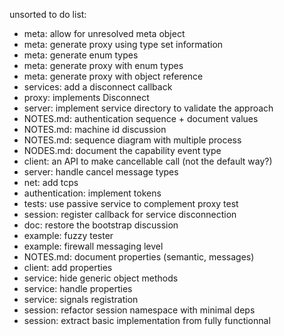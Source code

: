 unsorted to do list:
- meta: allow for unresolved meta object
- meta: generate proxy using type set information
- meta: generate enum types
- meta: generate proxy with enum types
- meta: generate proxy with object reference
- services: add a disconnect callback
- proxy: implements Disconnect
- server: implement service directory to validate the approach
- NOTES.md: authentication sequence + document values
- NOTES.md: machine id discussion
- NOTES.md: sequence diagram with multiple process
- NODES.md: document the capability event type
- client: an API to make cancellable call (not the default way?)
- server: handle cancel message types
- net: add tcps
- authentication: implement tokens
- tests: use passive service to complement proxy test
- session: register callback for service disconnection
- doc: restore the bootstrap discussion
- example: fuzzy tester
- example: firewall messaging level
- NOTES.md: document properties (semantic, messages)
- client: add properties
- service: hide generic object methods
- service: handle properties
- service: signals registration
- session: refactor session namespace with minimal deps
- session: extract basic implementation from fully functionnal
